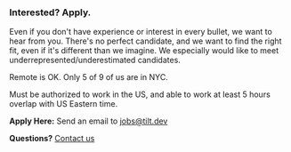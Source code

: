 
### Interested? Apply.

Even if you don't have experience or interest in every bullet, we want to hear
from you. There's no perfect candidate, and we want to find the right fit, even
if it's different than we imagine. We especially would like to meet
underrepresented/underestimated candidates.

Remote is OK. Only 5 of 9 of us are in NYC.

Must be authorized to work in the US, and able to work at least 5 hours overlap
with US Eastern time.

**Apply Here:** Send an email to 
<a href="mailto:jobs@tilt.dev">jobs@tilt.dev</a>

**Questions?** [Contact us](contact)
